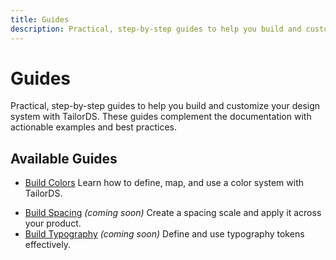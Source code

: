 ```yaml
---
title: Guides
description: Practical, step-by-step guides to help you build and customize your design system with TailorDS.
---
```


# Guides

Practical, step-by-step guides to help you build and customize your design system with TailorDS.
These guides complement the documentation with actionable examples and best practices.

## Available Guides

- [Build Colors](/guides/build-colors)
  Learn how to define, map, and use a color system with TailorDS.

<!-- Future guides -->

- [Build Spacing](/guides/build-spacing) _(coming soon)_
  Create a spacing scale and apply it across your product.
- [Build Typography](/guides/build-typography) _(coming soon)_
  Define and use typography tokens effectively.
